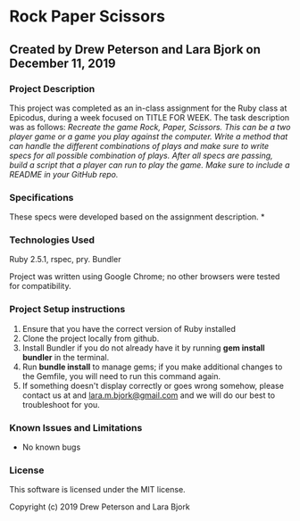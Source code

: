 # Rock Paper Scissors
## Created by Drew Peterson and Lara Bjork on December 11, 2019
### Project Description

This project was completed as an in-class assignment for the Ruby class  at Epicodus, during a week focused on TITLE FOR WEEK. The task description was as follows:
_Recreate the game Rock, Paper, Scissors. This can be a two player game or a game you play against the computer. Write a method that can handle the different combinations of plays and make sure to write specs for all possible combination of plays. After all specs are passing, build a script that a player can run to play the game. Make sure to include a README in your GitHub repo._

### Specifications
These specs were developed based on the assignment description.
*


### Technologies Used
Ruby 2.5.1, rspec, pry. Bundler

<!-- HTML, CSS, JavaScript, Node.js, Chrome Node dev tools, babel 7.6.4, babel plugin 7.6.0,,clean-webpack-plugin 3.0.0, css-loader 3.2.0, eslint 6.3.0, eslint-loader 3.0.0, eslint-plugin-fp 2.3.0, html-webpack-plugin 3.2.0, jest 24.9.0, style-loader 1.0.0, uglifyjs-webpack-plugin 2.2.0, webpack 4.39.3, webpack-cli 3.3.8, webpack-dev-server 3.8.0, bootstrap 4.3.1, jquery 3.4.1, and popper.js 1.16.0. -->

Project was written using Google Chrome; no other browsers were tested for compatibility.

### Project Setup instructions
1. Ensure that you have the correct version of Ruby installed
2. Clone the project locally from github.
3. Install Bundler if you do not already have it by running **gem install bundler** in the terminal.
4. Run **bundle install** to manage gems; if you make additional changes to the Gemfile, you will need to run this command again.
5. If something doesn't display correctly or goes wrong somehow, please contact us at <PARTNER NAME> and <lara.m.bjork@gmail.com> and we will do our best to troubleshoot for you.



### Known Issues and Limitations
* No known bugs

### License
This software is licensed under the MIT license.

Copyright (c) 2019 Drew Peterson and Lara Bjork
